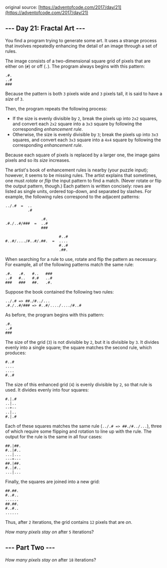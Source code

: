 original source: [https://adventofcode.com/2017/day/21](https://adventofcode.com/2017/day/21)
## --- Day 21: Fractal Art ---
You find a program trying to generate some art. It uses a strange process that involves repeatedly enhancing the detail of an image through a set of rules.

The image consists of a two-dimensional square grid of pixels that are either on (`#`) or off (`.`). The program always begins with this pattern:

```
.#.
..#
###
```

Because the pattern is both `3` pixels wide and `3` pixels tall, it is said to have a *size* of `3`.

Then, the program repeats the following process:


 - If the size is evenly divisible by `2`, break the pixels up into `2x2` squares, and convert each `2x2` square into a `3x3` square by following the corresponding *enhancement rule*.
 - Otherwise, the size is evenly divisible by `3`; break the pixels up into `3x3` squares, and convert each `3x3` square into a `4x4` square by following the corresponding *enhancement rule*.

Because each square of pixels is replaced by a larger one, the image gains pixels and so its *size* increases.

The artist's book of enhancement rules is nearby (your puzzle input); however, it seems to be missing rules.  The artist explains that sometimes, one must *rotate* or *flip* the input pattern to find a match. (Never rotate or flip the output pattern, though.) Each pattern is written concisely: rows are listed as single units, ordered top-down, and separated by slashes. For example, the following rules correspond to the adjacent patterns:

```
../.#  =  ..
          .#

                .#.
.#./..#/###  =  ..#
                ###

                        #..#
#..#/..../#..#/.##.  =  ....
                        #..#
                        .##.
```

When searching for a rule to use, rotate and flip the pattern as necessary.  For example, all of the following patterns match the same rule:

```
.#.   .#.   #..   ###
..#   #..   #.#   ..#
###   ###   ##.   .#.
```

Suppose the book contained the following two rules:

```
../.# => ##./#../...
.#./..#/### => #..#/..../..../#..#
```

As before, the program begins with this pattern:

```
.#.
..#
###
```

The size of the grid (`3`) is not divisible by `2`, but it is divisible by `3`. It divides evenly into a single square; the square matches the second rule, which produces:

```
#..#
....
....
#..#
```

The size of this enhanced grid (`4`) is evenly divisible by `2`, so that rule is used. It divides evenly into four squares:

```
#.|.#
..|..
--+--
..|..
#.|.#
```

Each of these squares matches the same rule (`../.# => ##./#../...`), three of which require some flipping and rotation to line up with the rule. The output for the rule is the same in all four cases:

```
##.|##.
#..|#..
...|...
---+---
##.|##.
#..|#..
...|...
```

Finally, the squares are joined into a new grid:

```
##.##.
#..#..
......
##.##.
#..#..
......
```

Thus, after `2` iterations, the grid contains `12` pixels that are *on*.

*How many pixels stay on* after `5` iterations?


## --- Part Two ---
*How many pixels stay on* after `18` iterations?


